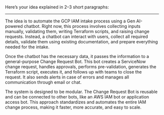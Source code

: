 Here’s your idea explained in 2–3 short paragraphs:


---

The idea is to automate the GCP IAM intake process using a Gen AI-powered chatbot. Right now, this process involves collecting inputs manually, validating them, writing Terraform scripts, and raising change requests. Instead, a chatbot can interact with users, collect all required details, validate them using existing documentation, and prepare everything needed for the intake.

Once the chatbot has the necessary data, it passes the information to a general-purpose Change Request Bot. This bot creates a ServiceNow change request, handles approvals, performs pre-validation, generates the Terraform script, executes it, and follows up with teams to close the request. It also sends alerts in case of errors and manages all communication through email or chat.

The system is designed to be modular. The Change Request Bot is reusable and can be connected to other bots, like an AWS IAM bot or application access bot. This approach standardizes and automates the entire IAM change process, making it faster, more accurate, and easy to scale.

